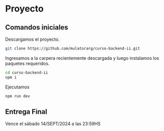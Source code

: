 # Proyecto

## Comandos iniciales

Descargamos el proyecto.

```sh
git clone https://github.com/mulatorarg/curso-backend-ii.git
```

Ingresamos a la carpera recientemente descargada y luego instalamos los paquetes requeridos.

```sh
cd curso-backend-ii
npm i
```

Ejecutamos
```sh
npm run dev
```

## Entrega Final
Vence el sábado 14/SEPT/2024 a las 23:59HS
